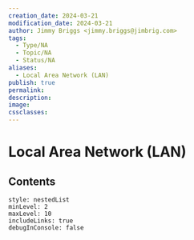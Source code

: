 ```yaml
---
creation_date: 2024-03-21
modification_date: 2024-03-21
author: Jimmy Briggs <jimmy.briggs@jimbrig.com>
tags:
  - Type/NA
  - Topic/NA
  - Status/NA
aliases:
  - Local Area Network (LAN)
publish: true
permalink:
description:
image:
cssclasses:
---
```



# Local Area Network (LAN)

## Contents

```table-of-contents
style: nestedList
minLevel: 2
maxLevel: 10
includeLinks: true
debugInConsole: false
```
